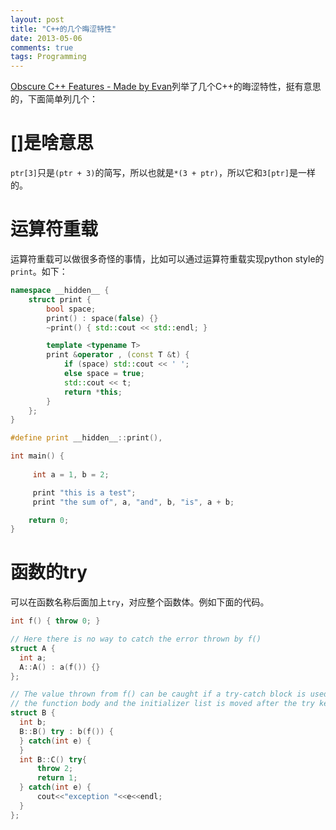 ```yaml
---
layout: post
title: "C++的几个晦涩特性"
date: 2013-05-06
comments: true
tags: Programming
---
```

[Obscure C++ Features - Made by Evan](http://madebyevan.com/obscure-cpp-features/)列举了几个C++的晦涩特性，挺有意思的，下面简单列几个：

# []是啥意思

`ptr[3]`只是`(ptr + 3)`的简写，所以也就是`*(3 + ptr)`，所以它和`3[ptr]`是一样的。

# 运算符重载
运算符重载可以做很多奇怪的事情，比如可以通过运算符重载实现python style的`print`。如下：

```cpp
namespace __hidden__ {
    struct print {
        bool space;
        print() : space(false) {}
        ~print() { std::cout << std::endl; }

        template <typename T>
        print &operator , (const T &t) {
            if (space) std::cout << ' ';
            else space = true;
            std::cout << t;
            return *this;
        }
    };
}

#define print __hidden__::print(),

int main() {
    
     int a = 1, b = 2;

     print "this is a test";
     print "the sum of", a, "and", b, "is", a + b;

    return 0;
}
```

# 函数的try

可以在函数名称后面加上`try`，对应整个函数体。例如下面的代码。

```cpp
int f() { throw 0; }

// Here there is no way to catch the error thrown by f()
struct A {
  int a;
  A::A() : a(f()) {}
};

// The value thrown from f() can be caught if a try-catch block is used as
// the function body and the initializer list is moved after the try keyword
struct B {
  int b;
  B::B() try : b(f()) {
  } catch(int e) {
  }
  int B::C() try{
      throw 2;
      return 1;
  } catch(int e) {
      cout<<"exception "<<e<<endl;
  }
};
```